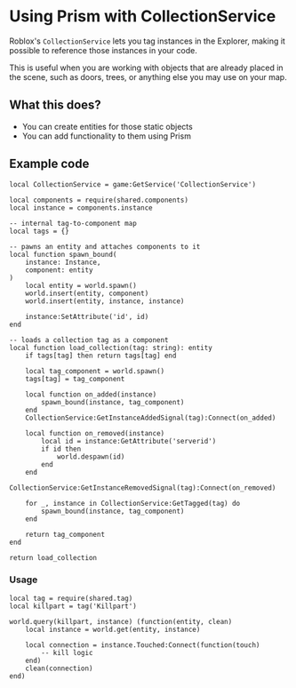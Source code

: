 # Using Prism with CollectionService

Roblox's `CollectionService` lets you tag instances in the Explorer, making it possible to reference
those instances in your code.

This is useful when you are working with objects that are already placed in the scene, such as doors, trees, or anything else you may use on your map.

## What this does?
- You can create entities for those static objects
- You can add functionality to them using Prism

## Example code

```luau title='shared/tag.luau'
local CollectionService = game:GetService('CollectionService')

local components = require(shared.components)
local instance = components.instance

-- internal tag-to-component map
local tags = {}

-- pawns an entity and attaches components to it
local function spawn_bound(
    instance: Instance,
    component: entity
)
    local entity = world.spawn()
    world.insert(entity, component)
    world.insert(entity, instance, instance)

    instance:SetAttribute('id', id)
end

-- loads a collection tag as a component
local function load_collection(tag: string): entity
    if tags[tag] then return tags[tag] end

    local tag_component = world.spawn()
    tags[tag] = tag_component

    local function on_added(instance)
        spawn_bound(instance, tag_component)
    end
    CollectionService:GetInstanceAddedSignal(tag):Connect(on_added)

    local function on_removed(instance)
        local id = instance:GetAttribute('serverid')
        if id then
            world.despawn(id)
        end
    end
    CollectionService:GetInstanceRemovedSignal(tag):Connect(on_removed)

    for _, instance in CollectionService:GetTagged(tag) do
        spawn_bound(instance, tag_component)
    end

    return tag_component
end

return load_collection
```

### Usage

```luau
local tag = require(shared.tag)
local killpart = tag('Killpart')

world.query(killpart, instance) (function(entity, clean)
    local instance = world.get(entity, instance)

    local connection = instance.Touched:Connect(function(touch)
        -- kill logic
    end)
    clean(connection)
end)
```
